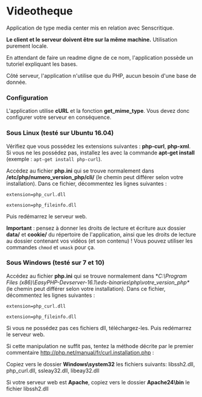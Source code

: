 # Videotheque
Application de type media center mis en relation avec Senscritique.

**Le client et le serveur doivent être sur la même machine.** Utilisation purement locale.

En attendant de faire un readme digne de ce nom, l'application possède un tutoriel expliquant les bases.

Côté serveur, l'application n'utilise que du PHP, aucun besoin d'une base de donnée.

### Configuration
L'application utilise **cURL** et la fonction **get_mime_type**. Vous devez donc configurer votre serveur en conséquence.

### Sous Linux (testé sur Ubuntu 16.04)
Vérifiez que vous possédez les extensions suivantes : **php-curl**, **php-xml**. Si vous ne les possédez pas, installez les avec la commande **apt-get install** (exemple : `apt-get install php-curl`).

Accédez au fichier **php.ini** qui se trouve normalement dans **/etc/php/numero_version_php/cli/** (le chemin peut différer selon votre installation). Dans ce fichier, décommentez les lignes suivantes :

`extension=php_curl.dll`

`extension=php_fileinfo.dll`

Puis redémarrez le serveur web.

**Important** : pensez à donner les droits de lecture et écriture aux dossier **data/** et **cookie/** du répertoire de l'application, ainsi que les droits de lecture au dossier contenant vos vidéos (et son contenu) ! Vous pouvez utiliser les commandes `chmod` et `umask` pour ça.

### Sous Windows (testé sur 7 et 10)

Accédez au fichier **php.ini** qui se trouve normalement dans **C:\Program Files (x86)\EasyPHP-Devserver-16.1\eds-binaries\php\votre_version_php\** (le chemin peut différer selon votre installation). Dans ce fichier, décommentez les lignes suivantes :

`extension=php_curl.dll`

`extension=php_fileinfo.dll`

Si vous ne possédez pas ces fichiers dll, téléchargez-les.
Puis redémarrez le serveur web.

Si cette manipulation ne suffit pas, tentez la méthode décrite par le premier commentaire http://php.net/manual/fr/curl.installation.php :

Copiez vers le dossier **Windows\system32** les fichiers suivants: libssh2.dll, php_curl.dll, ssleay32.dll, libeay32.dll

Si votre serveur web est **Apache**, copiez vers le dossier **Apache24\bin** le fichier libssh2.dll
